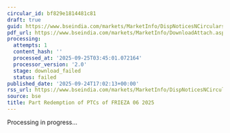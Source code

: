 ```yaml
---
circular_id: bf829e1814481c81
draft: true
guid: https://www.bseindia.com/markets/MarketInfo/DispNoticesNCirculars.aspx?Noticeid={0BE7B8F4-2CA7-4928-BA49-3F07B3528607}&noticeno=20250924-66&dt=09/24/2025&icount=66&totcount=75&flag=0
pdf_url: https://www.bseindia.com/markets/MarketInfo/DownloadAttach.aspx?id=20250924-66&attachedId=
processing:
  attempts: 1
  content_hash: ''
  processed_at: '2025-09-25T03:45:01.072164'
  processor_version: '2.0'
  stage: download_failed
  status: failed
published_date: '2025-09-24T17:02:13+00:00'
rss_url: https://www.bseindia.com/markets/MarketInfo/DispNoticesNCirculars.aspx?Noticeid={0BE7B8F4-2CA7-4928-BA49-3F07B3528607}&noticeno=20250924-66&dt=09/24/2025&icount=66&totcount=75&flag=0
source: bse
title: Part Redemption of PTCs of FRIEZA 06 2025
---
```


Processing in progress...